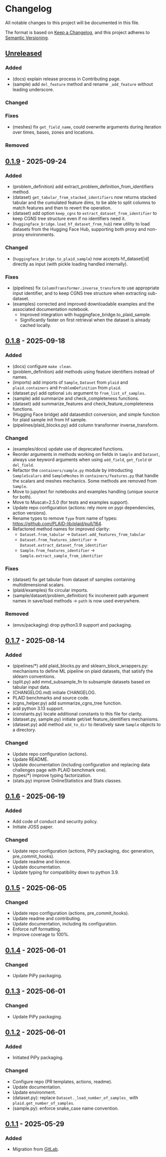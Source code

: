 # Changelog

All notable changes to this project will be documented in this file.

The format is based on [Keep a Changelog](https://keepachangelog.com/en/1.1.0/),
and this project adheres to [Semantic Versioning](https://semver.org/spec/v2.0.0.html).

## [Unreleased]

### Added

- (docs) explain release process in Contributing page.
- (sample) add `del_feature` method and rename `_add_feature` without leading underscore.

### Changed


### Fixes

- (meshes) fix `get_field_name`, could overwrite arguments during iteration over times, bases, zones and locations.

### Removed


## [0.1.9] - 2025-09-24

### Added

- (problem_definition) add extract_problem_definition_from_identifiers method.
- (dataset) `get_tabular_from_stacked_identifiers` now returns stacked tabular and the cumulated feature dims, to be able to split columns to match features and then to revert the operation.
- (dataset) add option `keep_cgns` to `extract_dataset_from_identifier` to keep CGNS tree structure even if no identifiers need it.
- (`huggingface_bridge.load_hf_dataset_from_hub`) new utility to load datasets from the Hugging Face Hub, supporting both proxy and non-proxy environments.

### Changed

- (`huggingface_bridge.to_plaid_sample`) now accepts hf_dataset[id] directly as input (with pickle loading handled internally).

### Fixes

- (pipelines) fix `ColumnTransformer.inverse_transform` to use appropriate input identifier, and to keep CGNS tree structure when extracting sub-dataset.
- (examples) corrected and improved downloadable examples and the associated documentation notebook.
  - Improved integration with huggingface_bridge.to_plaid_sample.
  - Significantly faster on first retrieval when the dataset is already cached locally.

## [0.1.8] - 2025-09-18

### Added

- (docs) configure `make clean`.
- (problem_definition) add methods using feature identifiers instead of names.
- (imports) add imports of `Sample`, `Dataset` from `plaid` and `plaid.containers` and `ProblemDefinition` from `plaid`.
- (dataset.py) add optional `ids` argument to `from_list_of_samples`.
- (sample) add summarize and check_completeness functions.
- (dataset) add summarize_features and check_feature_completeness functions.
- (Hugging Face bridge) add datasetdict conversion, and simple function for plaid sample init from hf sample.
- (pipelines/plaid_blocks.py) add column transformer inverse_transform.

### Changed

- (examples/docs) update use of deprecated functions.
- Reorder arguments in methods working on fields in `Sample` and `Dataset`, always use keyword arguments when using `add_field`, `get_field` or `del_field`.
- Refactor the `containers/sample.py` module by introducting `SampleScalars` and `SampleMeshes` in `containers/features.py` that handle the scalars and meshes mechanics. Some methods are removed from `Sample`.
- Move to jupytext for notebooks and examples handling (unique source for both).
- Move to Muscat=2.5.0 (for tests and examples support).
- Update repo configuration (actions: rely more on pypi dependencies, action versions).
- Rename types to remove `Type` from name of types: https://github.com/PLAID-lib/plaid/pull/164.
- Refactored method names for improved clarity:
  - `Dataset.from_tabular` → `Dataset.add_features_from_tabular`
  - `Dataset.from_features_identifier` → `Dataset.extract_dataset_from_identifier`
  - `Sample.from_features_identifier` → `Sample.extract_sample_from_identifier`

### Fixes

- (dataset) fix get tabular from dataset of samples containing multidimensional scalars.
- (plaid/examples) fix circular imports.
- (sample/dataset/problem_definition) fix incoherent path argument names in save/load methods -> `path` is now used everywhere.

### Removed

- (envs/packaging) drop python3.9 support and packaging.

## [0.1.7] - 2025-08-14

### Added

- (pipelines/*) add plaid_blocks.py and sklearn_block_wrappers.py: mechanisms to define ML pipeline on plaid datasets, that satisfy the sklearn conventions.
- (split.py) add mmd_subsample_fn to subsample datasets based on tabular input data.
- (CHANGELOG.md) initiale CHANGELOG.
- PLAID benchmarks and source code.
- (cgns_helper.py) add summarize_cgns_tree function.
- add python 3.13 support.
- (constants.py) locate additional constants to this file for clarity.
- (dataset.py, sample.py) initiate get/set feature_identifiers mechanisms.
- (dataset.py) add method `add_to_dir` to iteratively save `Sample` objects to a directory.

### Changed

- Update repo configuration (actions).
- Update README.
- Update documentation (including configuration and replacing data challenges page with PLAID benchmark one).
- (types/*) improve typing factorization.
- (stats.py) improve OnlineStatistics and Stats classes.

## [0.1.6] - 2025-06-19

### Added

- Add code of conduct and security policy.
- Initiate JOSS paper.

### Changed

- Update repo configuration (actions, PiPy packaging, doc generation, pre_commit_hooks).
- Update readme and licence.
- Update documentation.
- Update typing for compatibility down to python 3.9.

## [0.1.5] - 2025-06-05

### Changed

- Update repo configuration (actions, pre_commit_hooks).
- Update readme and contributing.
- Update documentation, including its configuration.
- Enforce ruff formatting.
- Improve coverage to 100%.

## [0.1.4] - 2025-06-01

### Changed

- Update PiPy packaging.

## [0.1.3] - 2025-06-01

### Changed

- Update PiPy packaging.

## [0.1.2] - 2025-06-01

### Added

- Initiated PiPy packaging.

### Changed

- Configure repo (PR templates, actions, readme).
- Update documentation.
- Update environment.
- (dataset.py): replace `Dataset._load_number_of_samples_` with `plaid.get_number_of_samples`.
- (sample.py): enforce snake_case name convention.

## [0.1.1] - 2025-05-29

### Added

- Migration from [GitLab](https://gitlab.com/drti/plaid).

[unreleased]: https://github.com/PLAID-lib/plaid/compare/0.1.9...HEAD
[0.1.9]: https://github.com/PLAID-lib/plaid/compare/0.1.8...0.1.9
[0.1.8]: https://github.com/PLAID-lib/plaid/compare/0.1.7...0.1.8
[0.1.7]: https://github.com/PLAID-lib/plaid/compare/0.1.6...0.1.7
[0.1.6]: https://github.com/PLAID-lib/plaid/compare/0.1.5...0.1.6
[0.1.5]: https://github.com/PLAID-lib/plaid/compare/0.1.4...0.1.5
[0.1.4]: https://github.com/PLAID-lib/plaid/compare/0.1.3...0.1.4
[0.1.3]: https://github.com/PLAID-lib/plaid/compare/0.1.2...0.1.3
[0.1.2]: https://github.com/PLAID-lib/plaid/compare/0.1.1...0.1.2
[0.1.1]: https://github.com/PLAID-lib/plaid/releases/tag/0.1.1
